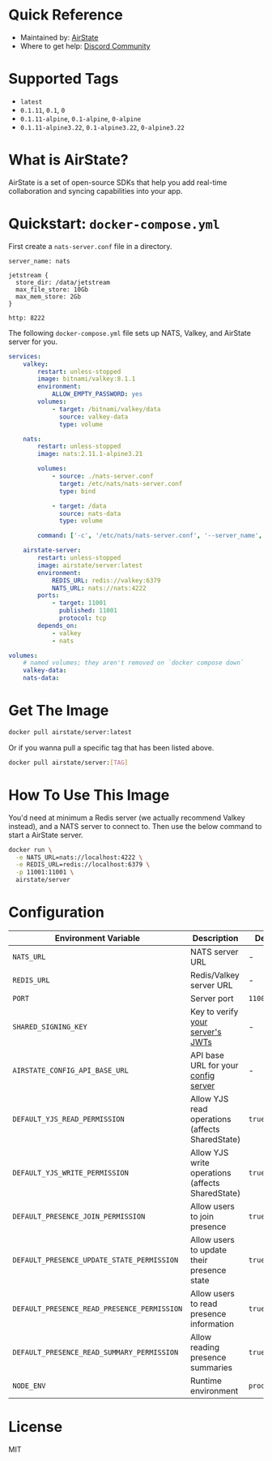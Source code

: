 # Quick Reference

- Maintained by: [AirState](https://airstate.dev)
- Where to get help: [Discord Community](https://discord.gg/86Nky76RFw)

# Supported Tags

- `latest`
- `0.1.11`, `0.1`, `0`
- `0.1.11-alpine`, `0.1-alpine`, `0-alpine`
- `0.1.11-alpine3.22`, `0.1-alpine3.22`, `0-alpine3.22`

# What is AirState?

AirState is a set of open-source SDKs that help you add real-time collaboration and syncing capabilities
into your app.

# Quickstart: `docker-compose.yml`

First create a `nats-server.conf` file in a directory.

```
server_name: nats

jetstream {
  store_dir: /data/jetstream
  max_file_store: 10Gb
  max_mem_store: 2Gb
}

http: 8222
```

The following `docker-compose.yml` file sets up NATS, Valkey, and AirState server for you.

```yml
services:
    valkey:
        restart: unless-stopped
        image: bitnami/valkey:8.1.1
        environment:
            ALLOW_EMPTY_PASSWORD: yes
        volumes:
            - target: /bitnami/valkey/data
              source: valkey-data
              type: volume

    nats:
        restart: unless-stopped
        image: nats:2.11.1-alpine3.21

        volumes:
            - source: ./nats-server.conf
              target: /etc/nats/nats-server.conf
              type: bind

            - target: /data
              source: nats-data
              type: volume

        command: ['-c', '/etc/nats/nats-server.conf', '--server_name', 'nats']

    airstate-server:
        restart: unless-stopped
        image: airstate/server:latest
        environment:
            REDIS_URL: redis://valkey:6379
            NATS_URL: nats://nats:4222
        ports:
            - target: 11001
              published: 11001
              protocol: tcp
        depends_on:
            - valkey
            - nats

volumes:
    # named volumes; they aren't removed on `docker compose down`
    valkey-data:
    nats-data:
```

# Get The Image

```bash
docker pull airstate/server:latest
```

Or if you wanna pull a specific tag that has been listed above.

```bash
docker pull airstate/server:[TAG]
```

# How To Use This Image

You'd need at minimum a Redis server (we actually recommend Valkey instead), and
a NATS server to connect to. Then use the below command to start a AirState server.

```bash
docker run \
  -e NATS_URL=nats://localhost:4222 \
  -e REDIS_URL=redis://localhost:6379 \
  -p 11001:11001 \
  airstate/server
```

# Configuration

| Environment Variable                        | Description                                                                                     | Default      | Required |
| ------------------------------------------- | ----------------------------------------------------------------------------------------------- | ------------ | -------- |
| `NATS_URL`                                  | NATS server URL                                                                                 | -            | Yes      |
| `REDIS_URL`                                 | Redis/Valkey server URL                                                                         | -            | Yes      |
| `PORT`                                      | Server port                                                                                     | `11001`      | No       |
| `SHARED_SIGNING_KEY`                        | Key to verify [your server's JWTs](https://airstate.dev/docs/latest/security)                   | -            | No       |
| `AIRSTATE_CONFIG_API_BASE_URL`              | API base URL for your [config server](https://airstate.dev/docs/latest/self-host/config-server) | -            | No       |
| `DEFAULT_YJS_READ_PERMISSION`               | Allow YJS read operations (affects SharedState)                                                 | `true`       | No       |
| `DEFAULT_YJS_WRITE_PERMISSION`              | Allow YJS write operations (affects SharedState)                                                | `true`       | No       |
| `DEFAULT_PRESENCE_JOIN_PERMISSION`          | Allow users to join presence                                                                    | `true`       | No       |
| `DEFAULT_PRESENCE_UPDATE_STATE_PERMISSION`  | Allow users to update their presence state                                                      | `true`       | No       |
| `DEFAULT_PRESENCE_READ_PRESENCE_PERMISSION` | Allow users to read presence information                                                        | `true`       | No       |
| `DEFAULT_PRESENCE_READ_SUMMARY_PERMISSION`  | Allow reading presence summaries                                                                | `true`       | No       |
| `NODE_ENV`                                  | Runtime environment                                                                             | `production` | No       |

# License

MIT
